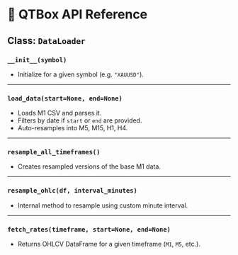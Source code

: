 # 🧠 QTBox API Reference

## Class: `DataLoader`

### `__init__(symbol)`
- Initialize for a given symbol (e.g. `"XAUUSD"`).

---

### `load_data(start=None, end=None)`
- Loads M1 CSV and parses it.
- Filters by date if `start` or `end` are provided.
- Auto-resamples into M5, M15, H1, H4.

---

### `resample_all_timeframes()`
- Creates resampled versions of the base M1 data.

---

### `resample_ohlc(df, interval_minutes)`
- Internal method to resample using custom minute interval.

---

### `fetch_rates(timeframe, start=None, end=None)`
- Returns OHLCV DataFrame for a given timeframe (`M1`, `M5`, etc.).
